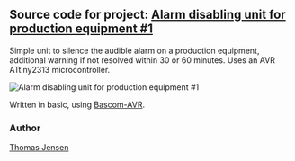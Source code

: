 ## Source code for project: [Alarm disabling unit for production equipment #1](https://www.uctrl.net/p/66)

Simple unit to silence the audible alarm on a production equipment, additional warning if not resolved within 30 or 60 minutes. Uses an AVR ATtiny2313 microcontroller.

![Alarm disabling unit for production equipment #1](https://cdn.uctrl.net/github/modules/66.jpeg)

Written in basic, using [Bascom-AVR](http://www.mcselec.com/).

### Author
[Thomas Jensen](https://www.uctrl.net/@hebron)
